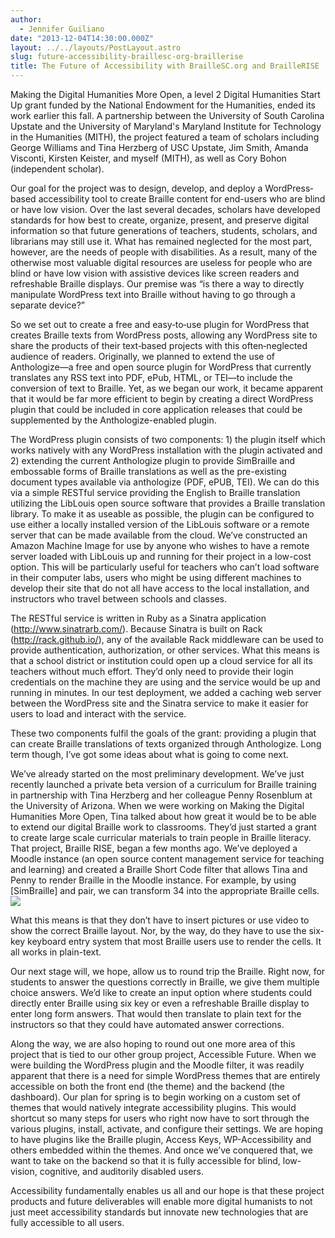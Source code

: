 ```yaml
---
author:
  - Jennifer Guiliano
date: "2013-12-04T14:30:00.000Z"
layout: ../../layouts/PostLayout.astro
slug: future-accessibility-braillesc-org-braillerise
title: The Future of Accessibility with BrailleSC.org and BrailleRISE
---
```


Making the Digital Humanities More Open, a level 2 Digital Humanities Start Up grant funded by the National Endowment for the Humanities, ended its work earlier this fall. A partnership between the University of South Carolina Upstate and the University of Maryland's Maryland Institute for Technology in the Humanities (MITH), the project featured a team of scholars including George Williams and Tina Herzberg of USC Upstate, Jim Smith, Amanda Visconti, Kirsten Keister, and myself (MITH), as well as Cory Bohon (independent scholar).

Our goal for the project was to design, develop, and deploy a WordPress‐based accessibility tool to create Braille content for end-users who are blind or have low vision. Over the last several decades, scholars have developed standards for how best to create, organize, present, and preserve digital information so that future generations of teachers, students, scholars, and librarians may still use it. What has remained neglected for the most part, however, are the needs of people with disabilities. As a result, many of the otherwise most valuable digital resources are useless for people who are blind or have low vision with assistive devices like screen readers and refreshable Braille displays. Our premise was “is there a way to directly manipulate WordPress text into Braille without having to go through a separate device?”

So we set out to create a free and easy‐to‐use plugin for WordPress that creates Braille texts from WordPress posts, allowing any WordPress site to share the products of their text‐based projects with this often‐neglected audience of readers. Originally, we planned to extend the use of Anthologize—a free and open source plugin for WordPress that currently translates any RSS text into PDF, ePub, HTML, or TEI—to include the conversion of text to Braille. Yet, as we began our work, it became apparent that it would be far more efficient to begin by creating a direct WordPress plugin that could be included in core application releases that could be supplemented by the Anthologize-enabled plugin.

The WordPress plugin consists of two components: 1) the plugin itself which works natively with any WordPress installation with the plugin activated and 2) extending the current Anthologize plugin to provide SimBraille and embossable forms of Braille translations as well as the pre-existing document types available via anthologize (PDF, ePUB, TEI). We can do this via a simple RESTful service providing the English to Braille translation utilizing the LibLouis open source software that provides a Braille translation library. To make it as useable as possible, the plugin can be configured to use either a locally installed version of the LibLouis software or a remote server that can be made available from the cloud. We’ve constructed an Amazon Machine Image for use by anyone who wishes to have a remote server loaded with LibLouis up and running for their project in a low-cost option. This will be particularly useful for teachers who can’t load software in their computer labs, users who might be using different machines to develop their site that do not all have access to the local installation, and instructors who travel between schools and classes.

The RESTful service is written in Ruby as a Sinatra application (<http://www.sinatrarb.com/>). Because Sinatra is built on Rack (<http://rack.github.io/>), any of the available Rack middleware can be used to provide authentication, authorization, or other services. What this means is that a school district or institution could open up a cloud service for all its teachers without much effort. They’d only need to provide their login credentials on the machine they are using and the service would be up and running in minutes. In our test deployment, we added a caching web server between the WordPress site and the Sinatra service to make it easier for users to load and interact with the service.

These two components fulfil the goals of the grant: providing a plugin that can create Braille translations of texts organized through Anthologize. Long term though, I’ve got some ideas about what is going to come next.

We’ve already started on the most preliminary development. We’ve just recently launched a private beta version of a curriculum for Braille training in partnership with Tina Herzberg and her colleague Penny Rosenblum at the University of Arizona. When we were working on Making the Digital Humanities More Open, Tina talked about how great it would be to be able to extend our digital Braille work to classrooms. They’d just started a grant to create large scale curricular materials to train people in Braille literacy. That project, Braille RISE, began a few months ago. We’ve deployed a Moodle instance (an open source content management service for teaching and learning) and created a Braille Short Code filter that allows Tina and Penny to render Braille in the Moodle instance. For example, by using \[SimBraille] and pair, we can transform 34 into the appropriate Braille cells. ![](https://lh4.googleusercontent.com/R0Li2KZx6G8JOpZWnAyeD6rtsO-ltVaF-K5lYzHt1_qI63WQr2mrUQ3F9YFa3yQKNvY7fYO892lqOkJvIglOaAaxg8M9te457yUuBevxg6DYcY3cJSzcLGLAXA)

What this means is that they don’t have to insert pictures or use video to show the correct Braille layout. Nor, by the way, do they have to use the six-key keyboard entry system that most Braille users use to render the cells. It all works in plain-text.

Our next stage will, we hope, allow us to round trip the Braille. Right now, for students to answer the questions correctly in Braille, we give them multiple choice answers. We’d like to create an input option where students could directly enter Braille using six key or even a refreshable Braille display to enter long form answers. That would then translate to plain text for the instructors so that they could have automated answer corrections.

Along the way, we are also hoping to round out one more area of this project that is tied to our other group project, Accessible Future. When we were building the WordPress plugin and the Moodle filter, it was readily apparent that there is a need for simple WordPress themes that are entirely accessible on both the front end (the theme) and the backend (the dashboard). Our plan for spring is to begin working on a custom set of themes that would natively integrate accessibility plugins. This would shortcut so many steps for users who right now have to sort through the various plugins, install, activate, and configure their settings. We are hoping to have plugins like the Braille plugin, Access Keys, WP-Accessibility and others embedded within the themes. And once we’ve conquered that, we want to take on the backend so that it is fully accessible for blind, low-vision, cognitive, and auditorily disabled users.

Accessibility fundamentally enables us all and our hope is that these project products and future deliverables will enable more digital humanists to not just meet accessibility standards but innovate new technologies that are fully accessible to all users.
